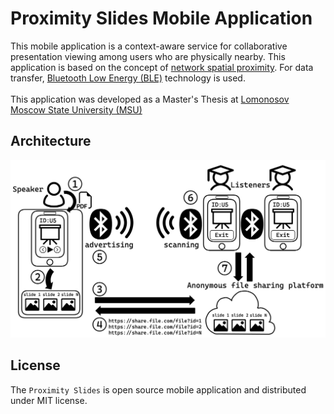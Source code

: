 # Proximity Slides Mobile Application
This mobile application is a context-aware service for collaborative presentation viewing among users who are physically nearby. This application is based on the concept of [network spatial proximity](http://injoit.org/index.php/j1/article/view/1057). For data transfer, [Bluetooth Low Energy (BLE)](https://en.wikipedia.org/wiki/Bluetooth_Low_Energy) technology is used.
<br />
<br />
This application was developed as a Master's Thesis at [Lomonosov Moscow State University (MSU)](https://msu.ru/en/)

## Architecture
![arhitecture](https://github.com/archie1602/ProximitySlides/blob/master/docs/architecture.png)

## License
The `Proximity Slides` is open source mobile application and distributed under MIT license.
